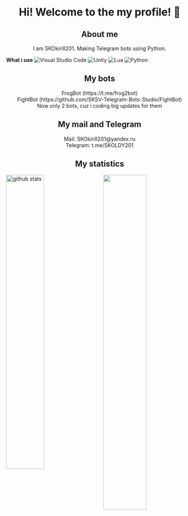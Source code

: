 <h1 align='center'>Hi! Welcome to the my profile! 👋 </h1>
<h2 align='center'>About me</h2>
<p align='center'>I am SKOkirill201. Making Telegram bots using Python.</p>
<b> What i use </b>
<img src="https://img.shields.io/badge/Visual%20Studio%20Code-2b678f?style=for-the-badge&logo=visual-studio-code&logoColor=007ACC" title="Visual Studio Code"> <img src="https://img.shields.io/badge/Unity-545454?style=for-the-badge&logo=unity&logoColor=000000" title="Unity"> <img src="https://img.shields.io/badge/Lua-565796?style=for-the-badge&logo=lua&logoColor=2C2D72" title="Lua"> <img src="https://img.shields.io/badge/Python-5388b5?style=for-the-badge&logo=python&logoColor=3776AB" title="Python">
<h2 align='center'>My bots</h2>
<p align='center'>FrogBot (https://t.me/frog2bot) <br>
FightBot (https://github.com/SKSV-Telegram-Bots-Studio/FightBot) <br>
Now only 2 bots, cuz i coding big updates for them</p>
<h2 align='center'>My mail and Telegram</h2>
<p align='center'>Mail: SKOkirill201@yandex.ru <br>
Telegram: t.me/SKOLDY201</p>
<h2 align='center'>My statistics</h2>
<img src="https://github-readme-streak-stats.herokuapp.com/?user=SKOkirill201&theme=dark" width="48%" align='right'>
<img src="https://github-readme-stats.vercel.app/api?username=SKOkirill201&show_icons=true&theme=gotham&include_all_commits=true&count_private=true" alt="github stats" width="45%" align="left"/>
